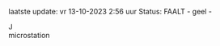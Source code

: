 laatste update: 
vr 13-10-2023  2:56   uur 
Status: FAALT - geel - 
<div class="service R">J</div><div class="service Y">microstation</div>
